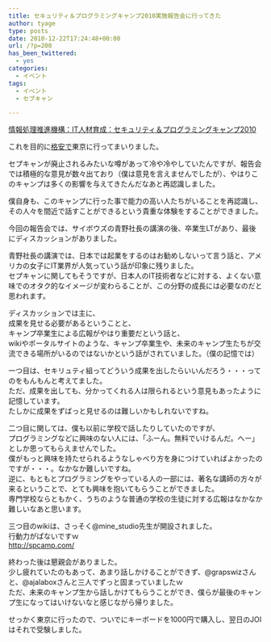 ```yaml
---
title: セキュリティ＆プログラミングキャンプ2010実施報告会に行ってきた
author: tyage
type: posts
date: 2010-12-22T17:24:48+00:00
url: /?p=200
has_been_twittered:
  - yes
categories:
  - イベント
tags:
  - イベント
  - セプキャン

---
```

<p><a href="http://www.ipa.go.jp/jinzai/camp/2010debrief/index.html">情報処理推進機構：IT人材育成：セキュリティ＆プログラミングキャンプ2010</a></p>
<p>これを目的に<a href='http://tyage.sakura.ne.jp/blog/?p=195'>格安で</a>東京に行ってまいりました。</p>
<p>セプキャンが廃止されるみたいな噂があって冷や冷やしていたんですが、報告会では積極的な意見が数々出ており（僕は意見を言えませんでしたが）、やはりこのキャンプは多くの影響を与えてきたんだなあと再認識しました。</p>
<p>僕自身も、このキャンプに行った事で能力の高い人たちがいることを再認識し、その人々を間近で話すことができるという貴重な体験をすることができました。</p>
<p>今回の報告会では、サイボウズの青野社長の講演の後、卒業生LTがあり、最後にディスカッションがありました。</p>
<p>青野社長の講演では、日本では起業をするのはお勧めしないって言う話と、アメリカの女子にIT業界が人気っていう話が印象に残りました。<br />
セプキャンに関してもそうですが、日本人のIT技術者などに対する、よくない意味でのオタク的なイメージが変わらることが、この分野の成長には必要なのだと思われます。</p>
<p>ディスカッションでは主に、<br />
成果を見せる必要があるということと、<br />
キャンプ卒業生による広報がやはり重要だという話と、<br />
wikiやポータルサイトのような、キャンプ卒業生や、未来のキャンプ生たちが交流できる場所がいるのではないかという話がされていました。（僕の記憶では）</p>
<p>一つ目は、セキリュティ組ってどういう成果を出したらいいんだろう・・・ってのをもんもんと考えてました。<br />
ただ、成果を出しても、分かってくれる人は限られるという意見もあったように記憶しています。<br />
たしかに成果をずばっと見せるのは難しいかもしれないですね。</p>
<p>二つ目に関しては、僕も以前に学校で話したりしていたのですが、<br />
プログラミングなどに興味のない人には、「ふーん。無料でいけるんだ。へー」としか思ってもらえませんでした。<br />
僕がもっと興味を持たせられるようなしゃべり方を身につけていればよかったのですが・・・。なかなか難しいですね。<br />
逆に、もともとプログラミングをやっている人の一部には、著名な講師の方々が来るということで、とても興味を抱いてもらうことができました。<br />
専門学校ならともかく、うちのような普通の学校の生徒に対する広報はなかなか難しいなあと思います。</p>
<p>三つ目のwikiは、さっそく@mine_studio先生が開設されました。<br />
行動力がぱないですｗ<br />
<a href='http://spcamp.com/'>http://spcamp.com/</a></p>
<p>終わった後は懇親会がありました。<br />
少し疲れていたのもあって、あまり話しかけることができず、@grapswizさんと、@ajalaboxさんと三人でずっと固まっていましたｗ<br />
ただ、未来のキャンプ生から話しかけてもらうことができ、僕らが最後のキャンプ生になってはいけないなと感じながら帰りました。</p>
<p>せっかく東京に行ったので、ついでにキーボードを1000円で購入し、翌日のJOIはそれで受験しました。</p>
